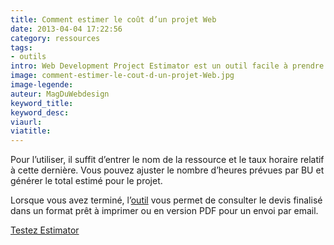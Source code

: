```yaml
---
title: Comment estimer le coût d’un projet Web
date: 2013-04-04 17:22:56
category: ressources
tags:
- outils
intro: Web Development Project Estimator est un outil facile à prendre en main permettant aux concepteurs et aux développeurs de sites web d'estimer le temps et les ressources nécessaires pour un projet web.
image: comment-estimer-le-cout-d-un-projet-Web.jpg
image-legende:
auteur: MagDuWebdesign
keyword_title:
keyword_desc:
viaurl:
viatitle:
---
```


<p>Pour l’utiliser, il suffit d’entrer le nom de la ressource et le taux horaire relatif à cette dernière. Vous pouvez ajuster le nombre d’heures prévues par BU et générer le total estimé pour le&nbsp;projet.</p>
<p>Lorsque vous avez terminé, l’<a title="Articles à propos de &quot;outils&quot; - Magazine du Webdesign" href="http://magazineduwebdesign.com/tag/outils/">outil</a> vous permet de consulter le devis finalisé dans un format prêt à imprimer ou en version PDF pour un envoi par email.</p>
<p><a title="Comment estimer le coût d'un projet Web ?" href="http://astuteo.com/estimator/" target="_blank">Testez Estimator</a></p>